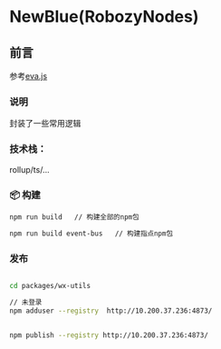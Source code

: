 # NewBlue(RobozyNodes)


## 前言

参考[eva.js](https://github.com/eva-engine/eva.js)

### 说明

封装了一些常用逻辑

### 技术栈：

rollup/ts/...

### 📦 构建

```bash
npm run build   // 构建全部的npm包

npm run build event-bus   // 构建指点npm包
```
### 发布

```bash

cd packages/wx-utils

// 未登录
npm adduser --registry  http://10.200.37.236:4873/


npm publish --registry http://10.200.37.236:4873/
```